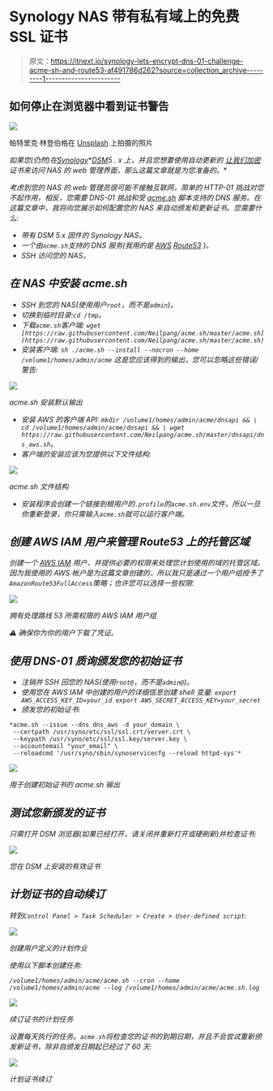 # Synology NAS 带有私有域上的免费 SSL 证书

> 原文：<https://itnext.io/synology-lets-encrypt-dns-01-challenge-acme-sh-and-route53-af491786d262?source=collection_archive---------1----------------------->

## 如何停止在浏览器中看到证书警告

![](img/af23776bc019f419362679858e85a48f.png)

帕特里克·林登伯格在 [Unsplash](https://unsplash.com?utm_source=medium&utm_medium=referral) 上拍摄的照片

*如果您(仍然)在*[*Synology*](https://www.synology.com)*[*DSM*](https://www.synology.com/en-global/dsm)*5 . x 上，并且您想要使用自动更新的* [*让我们加密*](https://letsencrypt.org) *证书来访问 NAS 的 web 管理界面，那么这篇文章就是为您准备的。**

*考虑到您的 NAS 的 web 管理员很可能不接触互联网，简单的 HTTP-01 挑战对您不起作用，相反，您需要 DNS-01 挑战和受 [acme.sh](https://github.com/Neilpang/acme.sh) 脚本支持的 DNS 服务。在这篇文章中，我将向您展示如何配置您的 NAS 来自动颁发和更新证书。您需要什么:*

*   *带有 DSM 5.x 固件的 Synology NAS。*
*   *一个由`acme.sh`支持的 DNS 服务(我用的是 [AWS](https://aws.amazon.com) [Route53](https://aws.amazon.com/route53) )。*
*   *SSH 访问您的 NAS。*

## *在 NAS 中安装 acme.sh*

*   *SSH 到您的 NAS(使用用户`root`，而不是`admin`)。*
*   *切换到临时目录:`cd /tmp`。*
*   *下载`acme.sh`客户端:
    `wget [https://raw.githubusercontent.com/Neilpang/acme.sh/master/acme.sh](https://raw.githubusercontent.com/Neilpang/acme.sh/master/acme.sh)`*
*   *安装客户端:
    `sh ./acme.sh --install --nocron --home /volume1/homes/admin/acme` 这是您应该得到的输出，您可以忽略这些错误/警告:*

*![](img/2bf1f8b0122eb03b7614dc79c6aff435.png)*

*acme.sh 安装默认输出*

*   *安装 AWS 的客户端 API:
    `mkdir /volume1/homes/admin/acme/dnsapi && \
    cd /volume1/homes/admin/acme/dnsapi && \
    wget https://raw.githubusercontent.com/Neilpang/acme.sh/master/dnsapi/dns_aws.sh`。*
*   *客户端的安装应该为您提供以下文件结构:*

*![](img/25467058c306a2bd144cab52b06f5f1f.png)*

*acme.sh 文件结构*

*   *安装程序会创建一个链接到根用户的`.profile`的`acme.sh.env`文件，所以一旦你重新登录，你只需输入`acme.sh`就可以运行客户端。*

## *创建 AWS IAM 用户来管理 Route53 上的托管区域*

*创建一个 [AWS IAM](https://console.aws.amazon.com/iam) 用户，并提供必要的权限来处理您计划使用的域的托管区域。因为我使用的 AWS 帐户是为这篇文章创建的，所以我只是通过一个用户组授予了`AmazonRoute53FullAccess`策略；也许您可以选择一些权限:*

*![](img/df0da4335689b0c15de035ea75322fa5.png)*

*拥有处理路线 53 所需权限的 AWS IAM 用户组*

*⚠️ *确保你为你的用户下载了凭证。**

## *使用 DNS-01 质询颁发您的初始证书*

*   *注销并 SSH 回您的 NAS(使用`root@`，而不是`admin@`)。*
*   *使用您在 AWS IAM 中创建的用户的详细信息创建 shell 变量:
    `export AWS_ACCESS_KEY_ID=your_id
    export AWS_SECRET_ACCESS_KEY=your_secret`*
*   *颁发您的初始证书:*

```
*acme.sh --issue --dns dns_aws -d your_domain \
 --certpath /usr/syno/etc/ssl/ssl.crt/server.crt \
 --keypath /usr/syno/etc/ssl/ssl.key/server.key \
 --accountemail "your_email" \
 --reloadcmd '/usr/syno/sbin/synoservicecfg --reload httpd-sys'*
```

*![](img/b52a6ddea1ec2c34f85e0323d9c77238.png)*

*用于创建初始证书的 acme.sh 输出*

## *测试您新颁发的证书*

*只需打开 DSM 浏览器(如果已经打开，请关闭并重新打开或硬刷新)并检查证书:*

*![](img/810f93414192430ae0edcf9c2cac5482.png)*

*您在 DSM 上安装的有效证书*

## *计划证书的自动续订*

*转到`Control Panel > Task Scheduler > Create > User-defined script`:*

*![](img/9aa7d5559393fec6cbb7684af003c33e.png)*

*创建用户定义的计划作业*

*使用以下脚本创建任务:*

*`/volume1/homes/admin/acme/acme.sh --cron --home /volume1/homes/admin/acme --log /volume1/homes/admin/acme/acme.sh.log`*

*![](img/76bb42fe89679dfd1101d27e9bfe910c.png)*

*续订证书的计划任务*

*设置每天执行的任务。`acme.sh`将检查您的证书的到期日期，并且不会尝试重新颁发新证书，除非自颁发日期起已经过了 60 天:*

*![](img/c3c7162854c4868ae1c46c7a7ec67013.png)*

*计划证书续订*